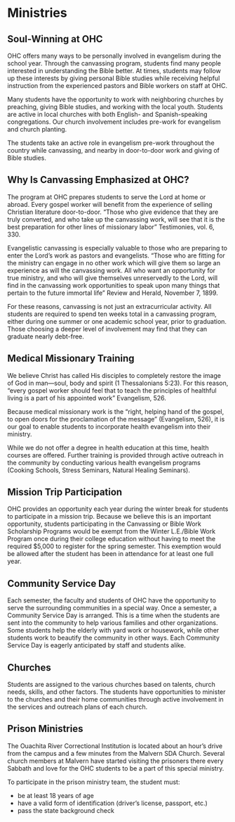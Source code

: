 # Ministries

## Soul-Winning at OHC

OHC offers many ways to be personally involved in evangelism during the school year. Through the canvassing program, students find many people interested in understanding the Bible better. At times, students may follow up these interests by giving personal Bible studies while receiving helpful instruction from the experienced pastors and Bible workers on staff at OHC.

Many students have the opportunity to work with neighboring churches by preaching, giving Bible studies, and working with the local youth. Students are active in local churches with both English- and Spanish-speaking congregations. Our church involvement includes pre-work for evangelism and church planting.

The students take an active role in evangelism pre-work throughout the country while canvassing, and nearby in door-to-door work and giving of Bible studies.

## Why Is Canvassing Emphasized at OHC?

The program at OHC prepares students to serve the Lord at home or abroad. Every gospel worker will benefit from the experience of selling Christian literature door-to-door. “Those who give evidence that they are truly converted, and who take up the canvassing work, will see that it is the best preparation for other lines of missionary labor” Testimonies, vol. 6, 330.

Evangelistic canvassing is especially valuable to those who are preparing to enter the Lord’s work as pastors and evangelists. “Those who are fitting for the ministry can engage in no other work which will give them so large an experience as will the canvassing work. All who want an opportunity for true ministry, and who will give themselves unreservedly to the Lord, will find in the canvassing work opportunities to speak upon many things that pertain to the future immortal life” Review and Herald, November 7, 1899.

For these reasons, canvassing is not just an extracurricular activity. All students are required to spend ten weeks total in a canvassing program, either during one summer or one academic school year, prior to graduation. Those choosing a deeper level of involvement may find that they can graduate nearly debt-free.

## Medical Missionary Training

We believe Christ has called His disciples to completely restore the image of God in man—soul, body and spirit (1 Thessalonians 5:23). For this reason, “every gospel worker should feel that to teach the principles of healthful living is a part of his appointed work” Evangelism, 526.

Because medical missionary work is the “right, helping hand of the gospel, to open doors for the proclamation of the message” (Evangelism, 526), it is our goal to enable students to incorporate health evangelism into their ministry.

While we do not offer a degree in health education at this time, health courses are offered. Further training is provided through active outreach in the community by conducting various health evangelism programs (Cooking Schools, Stress Seminars, Natural Healing Seminars).

## Mission Trip Participation

OHC provides an opportunity each year during the winter break for students to participate in a mission trip. Because we believe this is an important opportunity, students participating in the Canvassing or Bible Work Scholarship Programs would be exempt from the Winter L.E./Bible Work Program once during their college education without having to meet the required $5,000 to register for the spring semester. This exemption would be allowed after the student has been in attendance for at least one full year.

## Community Service Day

Each semester, the faculty and students of OHC have the opportunity to serve the surrounding communities in a special way. Once a semester, a Community Service Day is arranged. This is a time when the students are sent into the community to help various families and other organizations. Some students help the elderly with yard work or housework, while other students work to beautify the community in other ways. Each Community Service Day is eagerly anticipated by staff and students alike.

## Churches

Students are assigned to the various churches based on talents, church needs, skills, and other factors. The students have opportunities to minister to the churches and their home communities through active involvement in the services and outreach plans of each church. 

## Prison Ministries

The Ouachita River Correctional Institution is located about an hour’s drive from the campus and a few minutes from the Malvern SDA Church. Several church members at Malvern have started visiting the prisoners there every Sabbath and love for the OHC students to be a part of this special ministry. 

To participate in the prison ministry team, the student must:

* be at least 18 years of age
* have a valid form of identification (driver’s license, passport, etc.)
* pass the state background check